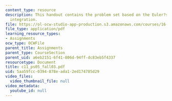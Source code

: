 ```yaml
---
content_type: resource
description: This handout contains the problem set based on the Euler?s 2nd order
  integration.
file: https://ol-ocw-studio-app-production.s3.amazonaws.com/courses/16-01-unified-engineering-i-ii-iii-iv-fall-2005-spring-2006/5aa59fcc0394878eada12ed174785d29_c11_ps05_fall03.pdf
file_type: application/pdf
learning_resource_types:
- Assignments
ocw_type: OCWFile
parent_title: Assignments
parent_type: CourseSection
parent_uid: a6eb2151-6f41-806d-94ff-dc83eb5f4337
resourcetype: Document
title: c11_ps05_fall03.pdf
uid: 5aa59fcc-0394-878e-ada1-2ed174785d29
video_files:
  video_thumbnail_file: null
video_metadata:
  youtube_id: null
---
```

